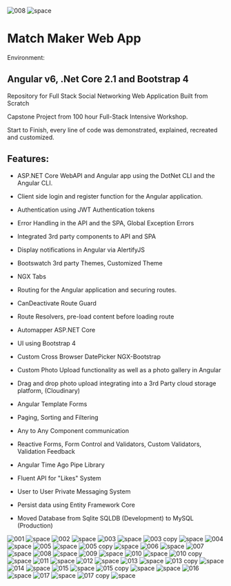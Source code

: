 


![008](https://user-images.githubusercontent.com/43225545/48386237-1ff66080-e6a6-11e8-9849-afb2864f1c61.png)
![space](https://user-images.githubusercontent.com/43225545/48386657-95166580-e6a7-11e8-9652-74401dac02f9.png)
# Match Maker Web App #

Environment:
## Angular v6, .Net Core 2.1 and Bootstrap 4 ##

Repository for Full Stack Social Networking Web Application Built from Scratch

Capstone Project from 100 hour Full-Stack Intensive Workshop.

Start to Finish, every line of code was demonstrated, explained, recreated and customized.



## Features: ##

* ASP.NET Core WebAPI and Angular app using the DotNet CLI and the Angular CLI.

* Client side login and register function for the Angular application.

* Authentication using JWT Authentication tokens

* Error Handling in the API and the SPA, Global Exception Errors

* Integrated 3rd party components to API and SPA

* Display notifications in Angular via AlertifyJS

* Bootswatch 3rd party Themes, Customized Theme

* NGX Tabs

* Routing for the Angular application and securing routes.

* CanDeactivate Route Guard

* Route Resolvers, pre-load content before loading route

* Automapper ASP.NET Core

* UI using Bootstrap 4

* Custom Cross Browser DatePicker NGX-Bootstrap

* Custom Photo Upload functionality as well as a photo gallery in Angular

* Drag and drop photo upload integrating into a 3rd Party cloud storage platform, (Cloudinary)

* Angular Template Forms 

* Paging, Sorting and Filtering

* Any to Any Component communication

* Reactive Forms, Form Control and Validators, Custom Validators, Validation Feedback

* Angular Time Ago Pipe Library

* Fluent API for "Likes" System

* User to User Private Messaging System

* Persist data using Entity Framework Core

* Moved Database from Sqlite SQLDB (Development) to MySQL (Production)

![001](https://user-images.githubusercontent.com/43225545/48386167-f0475880-e6a5-11e8-9839-fb74c4a57961.png)
![space](https://user-images.githubusercontent.com/43225545/48386657-95166580-e6a7-11e8-9652-74401dac02f9.png)
![002](https://user-images.githubusercontent.com/43225545/48386180-fe957480-e6a5-11e8-8f21-eae63e83b054.png)
![space](https://user-images.githubusercontent.com/43225545/48386657-95166580-e6a7-11e8-9652-74401dac02f9.png)
![003](https://user-images.githubusercontent.com/43225545/48386210-110fae00-e6a6-11e8-82e5-ff91ff852076.png)
![space](https://user-images.githubusercontent.com/43225545/48386657-95166580-e6a7-11e8-9652-74401dac02f9.png)
![003 copy](https://user-images.githubusercontent.com/43225545/48386213-12d97180-e6a6-11e8-9ab3-d1ffd9b276b7.png)
![space](https://user-images.githubusercontent.com/43225545/48386657-95166580-e6a7-11e8-9652-74401dac02f9.png)
![004](https://user-images.githubusercontent.com/43225545/48386217-15d46200-e6a6-11e8-944f-9add0e9dd403.png)
![space](https://user-images.githubusercontent.com/43225545/48386657-95166580-e6a7-11e8-9652-74401dac02f9.png)
![005](https://user-images.githubusercontent.com/43225545/48386224-179e2580-e6a6-11e8-9046-9b332dfb0008.png)
![space](https://user-images.githubusercontent.com/43225545/48386657-95166580-e6a7-11e8-9652-74401dac02f9.png)
![005 copy](https://user-images.githubusercontent.com/43225545/48386226-18cf5280-e6a6-11e8-8801-4c3479ff00da.png)
![space](https://user-images.githubusercontent.com/43225545/48386657-95166580-e6a7-11e8-9652-74401dac02f9.png)
![006](https://user-images.githubusercontent.com/43225545/48386231-1bca4300-e6a6-11e8-914e-03d36734d7bc.png)
![space](https://user-images.githubusercontent.com/43225545/48386657-95166580-e6a7-11e8-9652-74401dac02f9.png)
![007](https://user-images.githubusercontent.com/43225545/48386235-1ec53380-e6a6-11e8-8293-eef62fb02f21.png)
![space](https://user-images.githubusercontent.com/43225545/48386657-95166580-e6a7-11e8-9652-74401dac02f9.png)
![008](https://user-images.githubusercontent.com/43225545/48386237-1ff66080-e6a6-11e8-9849-afb2864f1c61.png)
![space](https://user-images.githubusercontent.com/43225545/48386657-95166580-e6a7-11e8-9652-74401dac02f9.png)
![009](https://user-images.githubusercontent.com/43225545/48386241-21278d80-e6a6-11e8-95bd-eeb724ad9d7c.png)
![space](https://user-images.githubusercontent.com/43225545/48386657-95166580-e6a7-11e8-9652-74401dac02f9.png)
![010](https://user-images.githubusercontent.com/43225545/48386244-2389e780-e6a6-11e8-891f-f1177368591c.png)
![space](https://user-images.githubusercontent.com/43225545/48386657-95166580-e6a7-11e8-9652-74401dac02f9.png)
![010 copy](https://user-images.githubusercontent.com/43225545/48386250-2553ab00-e6a6-11e8-8b66-cc1e61ec762e.png)
![space](https://user-images.githubusercontent.com/43225545/48386657-95166580-e6a7-11e8-9652-74401dac02f9.png)
![011](https://user-images.githubusercontent.com/43225545/48386255-27b60500-e6a6-11e8-9a03-433879f63c17.png)
![space](https://user-images.githubusercontent.com/43225545/48386657-95166580-e6a7-11e8-9652-74401dac02f9.png)
![012](https://user-images.githubusercontent.com/43225545/48386259-2a185f00-e6a6-11e8-8df9-970e6204f9dc.png)
![space](https://user-images.githubusercontent.com/43225545/48386657-95166580-e6a7-11e8-9652-74401dac02f9.png)
![013](https://user-images.githubusercontent.com/43225545/48386260-2c7ab900-e6a6-11e8-98fd-c06b4c453c8c.png)
![space](https://user-images.githubusercontent.com/43225545/48386657-95166580-e6a7-11e8-9652-74401dac02f9.png)
![013 copy](https://user-images.githubusercontent.com/43225545/48386265-2edd1300-e6a6-11e8-969d-8067b12cf785.png)
![space](https://user-images.githubusercontent.com/43225545/48386657-95166580-e6a7-11e8-9652-74401dac02f9.png)
![014](https://user-images.githubusercontent.com/43225545/48386267-313f6d00-e6a6-11e8-888a-d4fbd40e57ae.png)
![space](https://user-images.githubusercontent.com/43225545/48386657-95166580-e6a7-11e8-9652-74401dac02f9.png)
![015](https://user-images.githubusercontent.com/43225545/48386271-343a5d80-e6a6-11e8-9f09-d14f2576f63c.png)
![space](https://user-images.githubusercontent.com/43225545/48386657-95166580-e6a7-11e8-9652-74401dac02f9.png)
![015 copy](https://user-images.githubusercontent.com/43225545/48386274-36042100-e6a6-11e8-8cd5-768f5bb37db6.png)
![space](https://user-images.githubusercontent.com/43225545/48386657-95166580-e6a7-11e8-9652-74401dac02f9.png)
![space](https://user-images.githubusercontent.com/43225545/48386657-95166580-e6a7-11e8-9652-74401dac02f9.png)
![016](https://user-images.githubusercontent.com/43225545/48386276-38667b00-e6a6-11e8-842a-5dbcbdf715c7.png)
![space](https://user-images.githubusercontent.com/43225545/48386657-95166580-e6a7-11e8-9652-74401dac02f9.png)
![017](https://user-images.githubusercontent.com/43225545/48386279-3ac8d500-e6a6-11e8-9104-6df4afa7b176.png)
![space](https://user-images.githubusercontent.com/43225545/48386657-95166580-e6a7-11e8-9652-74401dac02f9.png)
![017 copy](https://user-images.githubusercontent.com/43225545/48386281-3d2b2f00-e6a6-11e8-8e87-ce5ae9bb499a.png)
![space](https://user-images.githubusercontent.com/43225545/48386657-95166580-e6a7-11e8-9652-74401dac02f9.png)
